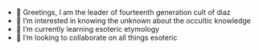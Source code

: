 - 👋 Greetings, I am the leader of fourteenth generation cult of diaz 
- 👀 I’m interested in knowing the unknown about the occultic knowledge 
- 🌱 I’m currently learning esoteric etymology
- 💞️ I’m looking to collaborate on all things esoteric
